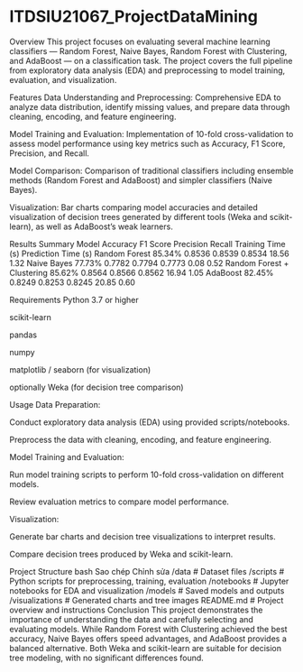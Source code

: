 # ITDSIU21067_ProjectDataMining

Overview
This project focuses on evaluating several machine learning classifiers — Random Forest, Naive Bayes, Random Forest with Clustering, and AdaBoost — on a classification task. The project covers the full pipeline from exploratory data analysis (EDA) and preprocessing to model training, evaluation, and visualization.

Features
Data Understanding and Preprocessing:
Comprehensive EDA to analyze data distribution, identify missing values, and prepare data through cleaning, encoding, and feature engineering.

Model Training and Evaluation:
Implementation of 10-fold cross-validation to assess model performance using key metrics such as Accuracy, F1 Score, Precision, and Recall.

Model Comparison:
Comparison of traditional classifiers including ensemble methods (Random Forest and AdaBoost) and simpler classifiers (Naive Bayes).

Visualization:
Bar charts comparing model accuracies and detailed visualization of decision trees generated by different tools (Weka and scikit-learn), as well as AdaBoost’s weak learners.

Results Summary
Model	Accuracy	F1 Score	Precision	Recall	Training Time (s)	Prediction Time (s)
Random Forest	85.34%	0.8536	0.8539	0.8534	18.56	1.32
Naive Bayes	77.73%	0.7782	0.7794	0.7773	0.08	0.52
Random Forest + Clustering	85.62%	0.8564	0.8566	0.8562	16.94	1.05
AdaBoost	82.45%	0.8249	0.8253	0.8245	20.85	0.60

Requirements
Python 3.7 or higher

scikit-learn

pandas

numpy

matplotlib / seaborn (for visualization)

optionally Weka (for decision tree comparison)

Usage
Data Preparation:

Conduct exploratory data analysis (EDA) using provided scripts/notebooks.

Preprocess the data with cleaning, encoding, and feature engineering.

Model Training and Evaluation:

Run model training scripts to perform 10-fold cross-validation on different models.

Review evaluation metrics to compare model performance.

Visualization:

Generate bar charts and decision tree visualizations to interpret results.

Compare decision trees produced by Weka and scikit-learn.

Project Structure
bash
Sao chép
Chỉnh sửa
/data                   # Dataset files
/scripts                # Python scripts for preprocessing, training, evaluation
/notebooks              # Jupyter notebooks for EDA and visualization
/models                 # Saved models and outputs
/visualizations         # Generated charts and tree images
README.md               # Project overview and instructions
Conclusion
This project demonstrates the importance of understanding the data and carefully selecting and evaluating models. While Random Forest with Clustering achieved the best accuracy, Naive Bayes offers speed advantages, and AdaBoost provides a balanced alternative. Both Weka and scikit-learn are suitable for decision tree modeling, with no significant differences found.
